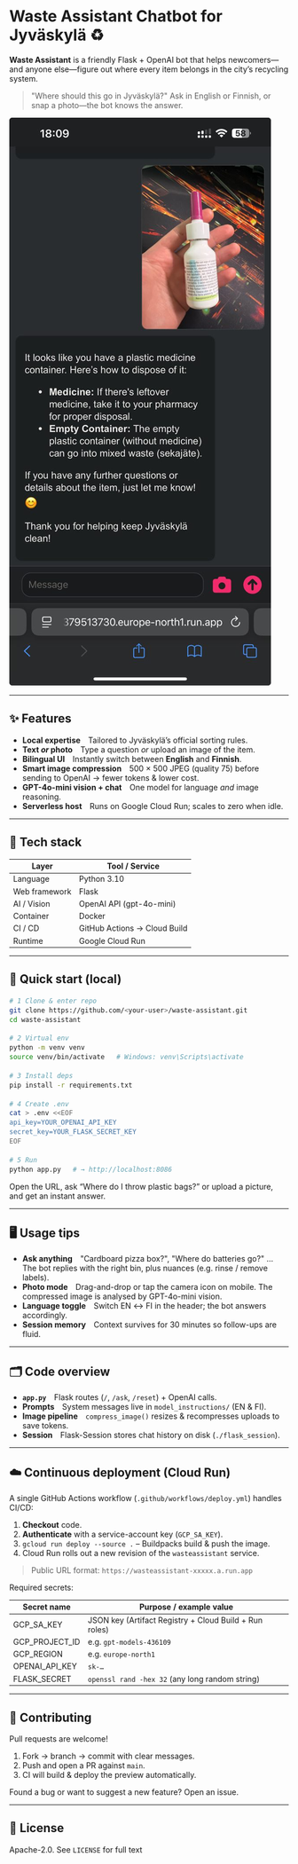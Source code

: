 # Waste Assistant Chatbot for Jyväskylä ♻️

**Waste Assistant** is a friendly Flask + OpenAI bot that helps newcomers—and anyone else—figure out where every item belongs in the city’s recycling system.

> "Where should this go in Jyväskylä?"
> Ask in English or Finnish, or snap a photo—the bot knows the answer.

![Chatbot demo](docs/demo.png)

---

## ✨ Features

* **Local expertise** Tailored to Jyväskylä’s official sorting rules.
* **Text *or* photo** Type a question *or* upload an image of the item.
* **Bilingual UI** Instantly switch between **English** and **Finnish**.
* **Smart image compression** 500 × 500 JPEG (quality 75) before sending to OpenAI → fewer tokens & lower cost.
* **GPT-4o-mini vision + chat** One model for language *and* image reasoning.
* **Serverless host** Runs on Google Cloud Run; scales to zero when idle.

---

## 🔧 Tech stack

| Layer         | Tool / Service                 |
| ------------- | ------------------------------ |
| Language      | Python 3.10                    |
| Web framework | Flask                          |
| AI / Vision   | OpenAI API (gpt-4o-mini)       |
| Container     | Docker                         |
| CI / CD       | GitHub Actions  →  Cloud Build |
| Runtime       | Google Cloud Run               |

---

## 🚀 Quick start (local)

```bash
# 1 Clone & enter repo
git clone https://github.com/<your-user>/waste-assistant.git
cd waste-assistant

# 2 Virtual env
python -m venv venv
source venv/bin/activate   # Windows: venv\Scripts\activate

# 3 Install deps
pip install -r requirements.txt

# 4 Create .env
cat > .env <<EOF
api_key=YOUR_OPENAI_API_KEY
secret_key=YOUR_FLASK_SECRET_KEY
EOF

# 5 Run
python app.py   # → http://localhost:8086
```

Open the URL, ask “Where do I throw plastic bags?” or upload a picture, and get an instant answer.

---

## 🖥️ Usage tips

* **Ask anything** "Cardboard pizza box?", "Where do batteries go?" …
  The bot replies with the right bin, plus nuances (e.g. rinse / remove labels).
* **Photo mode** Drag-and-drop or tap the camera icon on mobile.
  The compressed image is analysed by GPT-4o-mini vision.
* **Language toggle** Switch EN ↔ FI in the header; the bot answers accordingly.
* **Session memory** Context survives for 30 minutes so follow-ups are fluid.

---

## 🗂️ Code overview

* **`app.py`** Flask routes (`/`, `/ask`, `/reset`) + OpenAI calls.
* **Prompts** System messages live in `model_instructions/` (EN & FI).
* **Image pipeline** `compress_image()` resizes & recompresses uploads to save tokens.
* **Session** Flask-Session stores chat history on disk (`./flask_session`).

---

## ☁️ Continuous deployment (Cloud Run)

A single GitHub Actions workflow (`.github/workflows/deploy.yml`) handles CI/CD:

1. **Checkout** code.
2. **Authenticate** with a service-account key (`GCP_SA_KEY`).
3. `gcloud run deploy --source .` – Buildpacks build & push the image.
4. Cloud Run rolls out a new revision of the `wasteassistant` service.

> Public URL format: `https://wasteassistant-xxxxx.a.run.app`

Required secrets:

| Secret name      | Purpose / example value                                |
| ---------------- | ------------------------------------------------------ |
| GCP\_SA\_KEY     | JSON key (Artifact Registry + Cloud Build + Run roles) |
| GCP\_PROJECT\_ID | e.g. `gpt-models-436109`                               |
| GCP\_REGION      | e.g. `europe-north1`                                   |
| OPENAI\_API\_KEY | `sk-…`                                                 |
| FLASK\_SECRET    | `openssl rand -hex 32` (any long random string)        |

---

## 🤝 Contributing

Pull requests are welcome!

1. Fork → branch → commit with clear messages.
2. Push and open a PR against `main`.
3. CI will build & deploy the preview automatically.

Found a bug or want to suggest a new feature? Open an issue.

---

## 📄 License

Apache-2.0.  See `LICENSE` for full text
